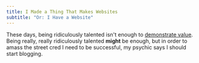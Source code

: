 ```yaml
---
title: I Made a Thing That Makes Websites
subtitle: "Or: I Have a Website"
---
```


These days, being ridiculously talented isn't enough to [demonstrate value](http://static4.wikia.nocookie.net/__cb20100221235120/itsalwayssunny/images/5/57/TheDENNISSystem.png).  Being really, really ridiculously talented **might** be enough, but in order to amass the street cred I need to be successful, my psychic says I should start blogging.

